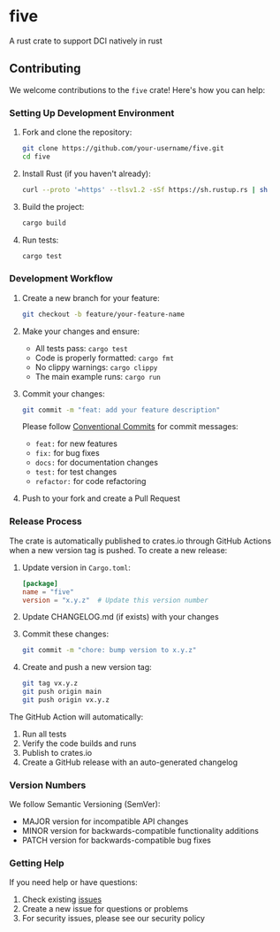 # five
A rust crate to support DCI natively in rust

## Contributing

We welcome contributions to the `five` crate! Here's how you can help:

### Setting Up Development Environment

1. Fork and clone the repository:
   ```bash
   git clone https://github.com/your-username/five.git
   cd five
   ```

2. Install Rust (if you haven't already):
   ```bash
   curl --proto '=https' --tlsv1.2 -sSf https://sh.rustup.rs | sh
   ```

3. Build the project:
   ```bash
   cargo build
   ```

4. Run tests:
   ```bash
   cargo test
   ```

### Development Workflow

1. Create a new branch for your feature:
   ```bash
   git checkout -b feature/your-feature-name
   ```

2. Make your changes and ensure:
   - All tests pass: `cargo test`
   - Code is properly formatted: `cargo fmt`
   - No clippy warnings: `cargo clippy`
   - The main example runs: `cargo run`

3. Commit your changes:
   ```bash
   git commit -m "feat: add your feature description"
   ```

   Please follow [Conventional Commits](https://www.conventionalcommits.org/) for commit messages:
   - `feat:` for new features
   - `fix:` for bug fixes
   - `docs:` for documentation changes
   - `test:` for test changes
   - `refactor:` for code refactoring

4. Push to your fork and create a Pull Request

### Release Process

The crate is automatically published to crates.io through GitHub Actions when a new version tag is pushed. To create a new release:

1. Update version in `Cargo.toml`:
   ```toml
   [package]
   name = "five"
   version = "x.y.z"  # Update this version number
   ```

2. Update CHANGELOG.md (if exists) with your changes

3. Commit these changes:
   ```bash
   git commit -m "chore: bump version to x.y.z"
   ```

4. Create and push a new version tag:
   ```bash
   git tag vx.y.z
   git push origin main
   git push origin vx.y.z
   ```

The GitHub Action will automatically:
1. Run all tests
2. Verify the code builds and runs
3. Publish to crates.io
4. Create a GitHub release with an auto-generated changelog

### Version Numbers

We follow Semantic Versioning (SemVer):
- MAJOR version for incompatible API changes
- MINOR version for backwards-compatible functionality additions
- PATCH version for backwards-compatible bug fixes

### Getting Help

If you need help or have questions:
1. Check existing [issues](https://github.com/owner/five/issues)
2. Create a new issue for questions or problems
3. For security issues, please see our security policy
